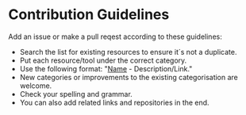 # Contribution Guidelines
Add an issue or make a pull reqest according to these guidelines:
- Search the list for existing resources to ensure it´s not a duplicate.
- Put each resource/tool under the correct category.
- Use the following format: "[Name](link) - Description/Link."
- New categories or improvements to the existing categorisation are welcome.
- Check your spelling and grammar.
- You can also add related links and repositories in the end.
